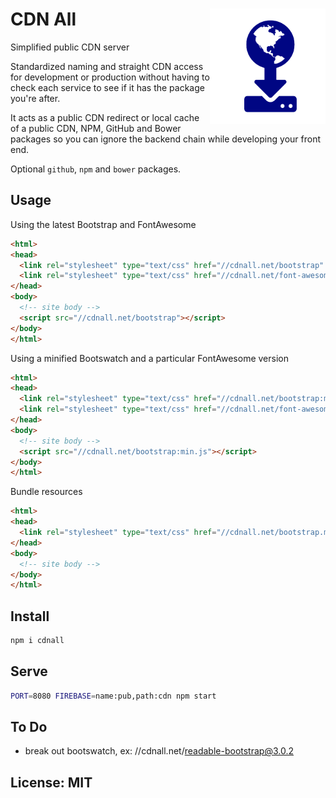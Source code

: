 <span style="background: url(img/tiny-grid.png)">

# CDN All <img src="./img/logo.png" align="right" height="185" border="0" />

Simplified public CDN server

Standardized naming and straight CDN access for development or production without having to check each service to see if it has the package you're after.

It acts as a public CDN redirect or local cache of a public CDN, NPM, GitHub and Bower packages so you can ignore the backend chain while developing your front end.

Optional ```github```, ```npm``` and ```bower``` packages.

## Usage

Using the latest Bootstrap and FontAwesome

```html
<html>
<head>
  <link rel="stylesheet" type="text/css" href="//cdnall.net/bootstrap" />
  <link rel="stylesheet" type="text/css" href="//cdnall.net/font-awesome" />
</head>
<body>
  <!-- site body -->
  <script src="//cdnall.net/bootstrap"></script>
</body>
</html>
```

Using a minified Bootswatch and a particular FontAwesome version

```html
<html>
<head>
  <link rel="stylesheet" type="text/css" href="//cdnall.net/bootstrap:min.css" />
  <link rel="stylesheet" type="text/css" href="//cdnall.net/font-awesome@3.0.2:min.css" />
</head>
<body>
  <!-- site body -->
  <script src="//cdnall.net/bootstrap:min.js"></script>
</body>
</html>
```

Bundle resources

```html
<html>
<head>
  <link rel="stylesheet" type="text/css" href="//cdnall.net/bootstrap.min.css,fontawesome@3.0.2.min.css" />
</head>
<body>
  <!-- site body -->
</body>
</html>
```

## Install

```sh
npm i cdnall
```

## Serve

```sh
PORT=8080 FIREBASE=name:pub,path:cdn npm start
```

## To Do

- break out bootswatch, ex: //cdnall.net/readable-bootstrap@3.0.2

## License: MIT
